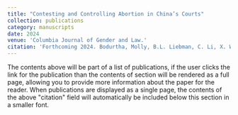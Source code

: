```yaml
---
title: "Contesting and Controlling Abortion in China’s Courts"
collection: publications
category: manuscripts
date: 2024
venue: 'Columbia Journal of Gender and Law.'
citation: 'Forthcoming 2024. Bodurtha, Molly, B.L. Liebman, C. Li, X. Wu. “Contesting and Controlling Abortion in China’s Courts” Columbia Journal of Gender and Law.'
---
```


The contents above will be part of a list of publications, if the user clicks the link for the publication than the contents of section will be rendered as a full page, allowing you to provide more information about the paper for the reader. When publications are displayed as a single page, the contents of the above "citation" field will automatically be included below this section in a smaller font.
